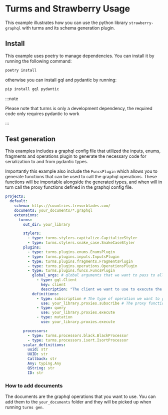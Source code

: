 # Turms and Strawberry Usage

This example illustrates how you can use the python library `strawberry-graphql`
with turms and its schema generation plugin.

## Install

This example uses poetry to manage dependencies. You can install it
by running the following command:

```bash
poetry install
```

otherwise you can install gql and pydantic by running:

```bash
pip install gql pydantic
```

:::note

Please note that turms is only a development dependency, the required code only
requires pydantic to work

:::

## Test generation

This examples includes a graphql config file that utilized the inputs, enums,
fragments and operations plugin to generate the necessary code for serialization
to and from pydantic types.

Importantly this example also include the `FuncsPlugin` which allows you to
generate functions that can be used to call the graphql operations. These functions
will be importable alongside the generated types, and when will in turn call the
proxy functions defined in the graphql config file.

```yaml
projects:
  default:
    schema: https://countries.trevorblades.com/
    documents: your_documents/*.graphql
    extensions:
      turms:
        out_dir: your_library

        stylers:
          - type: turms.stylers.capitalize.CapitalizeStyler
          - type: turms.stylers.snake_case.SnakeCaseStyler
        plugins:
          - type: turms.plugins.enums.EnumsPlugin
          - type: turms.plugins.inputs.InputsPlugin
          - type: turms.plugins.fragments.FragmentsPlugin
          - type: turms.plugins.operations.OperationsPlugin
          - type: turms.plugins.funcs.FuncsPlugin
            global_args: # global arguments that we want to pass to all functions (here a reference to the gql client)
              - type: gql.Client
                key: client
                description: "The client we want to use to execute the operation"
            definitions:
              - type: subscription # The type of operation we want to generate a function for
                use: your_library.proxies.subscribe # The proxy function we want to use to execute the operation
              - type: query
                use: your_library.proxies.execute
              - type: mutation
                use: your_library.proxies.execute

        processors:
          - type: turms.processors.black.BlackProcessor
          - type: turms.processors.isort.IsortProcessor
        scalar_definitions:
          uuid: str
          UUID: str
          Callback: str
          Any: typing.Any
          QString: str
          ID: str
```

### How to add documents

The documents are the graphql operations that you want to use. You can add them
to the `your_documents` folder and they will be picked up when running
`turms gen`.
